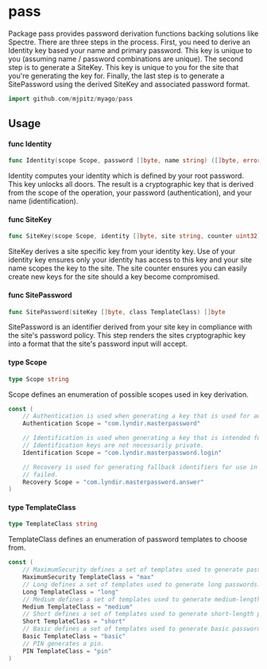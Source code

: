# pass

Package pass provides password derivation functions backing solutions like
Spectre. There are three steps in the process. First, you need to derive an
Identity key based your name and primary password. This key is unique to you
(assuming name / password combinations are unique). The second step is to
generate a SiteKey. This key is unique to you for the site that you're
generating the key for. Finally, the last step is to generate a SitePassword
using the derived SiteKey and associated password format.

```go
import github.com/mjpitz/myago/pass
```

## Usage

#### func Identity

```go
func Identity(scope Scope, password []byte, name string) ([]byte, error)
```

Identity computes your identity which is defined by your root password. This key
unlocks all doors. The result is a cryptographic key that is derived from the
scope of the operation, your password (authentication), and your name
(identification).

#### func SiteKey

```go
func SiteKey(scope Scope, identity []byte, site string, counter uint32) []byte
```

SiteKey derives a site specific key from your identity key. Use of your identity
key ensures only your identity has access to this key and your site name scopes
the key to the site. The site counter ensures you can easily create new keys for
the site should a key become compromised.

#### func SitePassword

```go
func SitePassword(siteKey []byte, class TemplateClass) []byte
```

SitePassword is an identifier derived from your site key in compliance with the
site's password policy. This step renders the sites cryptographic key into a
format that the site's password input will accept.

#### type Scope

```go
type Scope string
```

Scope defines an enumeration of possible scopes used in key derivation.

```go
const (
	// Authentication is used when generating a key that is used for authenticating the user, such as a password.
	Authentication Scope = "com.lyndir.masterpassword"

	// Identification is used when generating a key that is intended for the purpose of identifying the user.
	// Identification keys are not necessarily private.
	Identification Scope = "com.lyndir.masterpassword.login"

	// Recovery is used for generating fallback identifiers for use in access recovery when the primary mechanism has
	// failed.
	Recovery Scope = "com.lyndir.masterpassword.answer"
)
```

#### type TemplateClass

```go
type TemplateClass string
```

TemplateClass defines an enumeration of password templates to choose from.

```go
const (
	// MaximumSecurity defines a set of templates used to generate passwords with the strongest security.
	MaximumSecurity TemplateClass = "max"
	// Long defines a set of templates used to generate long passwords.
	Long TemplateClass = "long"
	// Medium defines a set of templates used to generate medium-length passwords.
	Medium TemplateClass = "medium"
	// Short defines a set of templates used to generate short-length passwords.
	Short TemplateClass = "short"
	// Basic defines a set of templates used to generate basic passwords.
	Basic TemplateClass = "basic"
	// PIN generates a pin.
	PIN TemplateClass = "pin"
)
```

